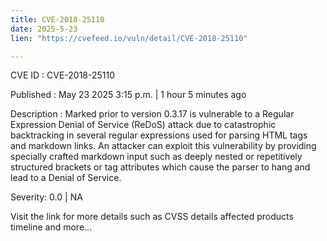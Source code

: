 ```yaml
---
title: CVE-2018-25110
date: 2025-5-23
lien: "https://cvefeed.io/vuln/detail/CVE-2018-25110"

---
```


CVE ID : CVE-2018-25110

Published :  May 23
2025
3:15 p.m. | 1 hour
5 minutes ago

Description : Marked prior to version 0.3.17 is vulnerable to a Regular Expression Denial of Service (ReDoS) attack due to catastrophic backtracking in several regular expressions used for parsing HTML tags and markdown links. An attacker can exploit this vulnerability by providing specially crafted markdown input
such as deeply nested or repetitively structured brackets or tag attributes
which cause the parser to hang and lead to a Denial of Service.

Severity: 0.0 | NA

Visit the link for more details
such as CVSS details
affected products
timeline
and more...
